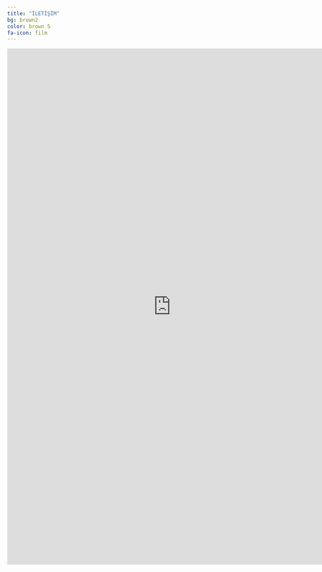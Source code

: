 ```yaml
---
title: "İLETİŞİM"
bg: brown2
color: brown 5
fa-icon: film
---
```


 
   
  <iframe src="https://docs.google.com/forms/d/e/1FAIpQLSdqO9y3kCSWlbTnArDT2ea-YG_ZlVcK7ftmhxE2r2biz2nmNA/viewform?embedded=true" width="760" height="1200" frameborder="0" marginheight="0" marginwidth="0">Yükleniyor...</iframe>
   

  


   
   
